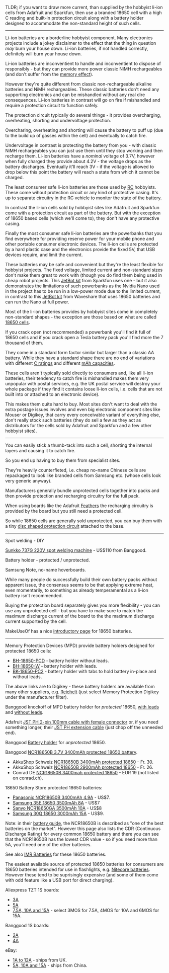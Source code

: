 TLDR; if you want to draw more current, than supplied by the hobbyist li-ion cells from Adafruit and Sparkfun, then use a branded 18650 cell with a high C reading and built-in protection circuit along with a battery holder designed to accommodate the non-standard height of such cells.

---

Li-ion batteries are a borderline hobbyist component. Many electronics projects include a jokey disclaimer to the effect that the thing in question _may_ burn your house down. Li-ion batteries, if not handled correctly, definitely will burn your house down.

Li-ion batteries are inconventient to handle and inconventient to dispose of responsibly - but they can provide more power classic NiMH rechargeables (and don't suffer from the [memory effect](https://en.wikipedia.org/wiki/Memory_effect)).

However they're quite different from classic non-rechargeable alkaline batteries and NiMH rechargeables. These classic batteries don't need any supporting electronics and can be mishandled without any real dire consequences. Li-ion batteries in contrast will go on fire if mishandled and require a protection circuit to function safely.

The protection circuit typically do several things - it provides overcharging, overheating, shorting and undervoltage protection.

Overcharing, overheating and shorting will cause the battery to puff up (due to the build up of gasses within the cell) and eventually to catch fire.

Undervoltage in contrast is protecting the battery from you - with classic NiMH rechargeables you can just use them until they stop working and then recharge them. Li-ion batteries have a _nominal_ voltage of 3.7V, however when fully charged they provide about 4.2V - the voltage drops as the battery discharges. Eventually it'll reach 3V - if the voltage is allowed to drop below this point the battery will reach a state from which it cannot be charged.

The least consumer safe li-ion batteries are those used by [RC](https://en.wikipedia.org/wiki/Radio-controlled_model) hobbyists. These come wihout protection circuit or any kind of protective casing. It's up to separate circuitry in the RC vehicle to monitor the state of the battery.

In contrast the li-ion cells sold by hobbyist sites like Adafruit and Sparkfun come with a protection circuit as part of the battery. But with the exception of 18650 based cells (which we'll come to), they don't have any protective casing.

Finally the most consumer safe li-ion batteries are the powerbanks that you find everywhere for providing reserve power for your mobile phone and other portable consumer electronic devices. The li-ion cells are protected by a hard plastic case and the electronics provide the fixed 5V, that USB devices require, and limit the current.

These batteries may be safe and convenient but they're the least flexible for hobbyist projects. The fixed voltage, limited current and non-standard sizes don't make them great to work with (though you do find them being used in cheap robot projects. This [JetBot kit](https://www.sparkfun.com/products/15365) from Sparkfun uses one - but it also demonstrates the limitations of such powerbanks as the Nvidia Nano used in the project has to be run in a low-power mode due to the limited current, in contrast to this [JetBot kit](https://www.waveshare.com/jetbot-ai-kit-acce.htm) from Waveshare that uses 18650 batteries and can run the Nano at full power.

Most of the li-ion batteries provides by hobbyist sites come in completely non-standard shapes - the exception are those based on what are called [18650 cells](https://en.wikipedia.org/wiki/List_of_battery_sizes#Cylindrical_lithium-ion_rechargeable_battery).

If you crack open (not recommended) a powerbank you'll find it full of 18650 cells and if you crack open a Tesla battery pack you'll find more the 7 thousand of them.

They come in a standard form factor similar but larger than a classic AA battery. While they have a standard shape there are no end of variations with different [C ratings](https://oscarliang.com/lipo-battery-c-rating/) and different [mAh capacities](https://oscarliang.com/lipo-battery-guide/#capacity).

These cells aren't typically sold directly to consumers and, like all li-ion batteries, their tendency to catch fire is mishandled makes them very unpopular with postal services, e.g. the UK postal service will destroy your whole package if they find it contains loose li-ion cells, i.e. cells that are not built into or attached to an electronic device).

This makes them quite hard to buy. Most sites don't want to deal with the extra postage issues involves and even big electronic component sites like Mouser or Digikey, that carry every conceivable variant of everything else, don't really stock such batteries (they do sell a few as they act as distributors for the cells sold by Adafruit and Sparkfun and a few other hobbyist sites).

---

You can easily stick a thumb-tack into such a cell, shorting the internal layers and causing it to catch fire.

So you end up having to buy them from specialist sites.

They're heavily counterfieted, i.e. cheap no-name Chinese cells are repackaged to look like branded cells from Samsung etc. (whose cells look very generic anyway).

Manufacturers generally bundle unprotected cells together into packs and then provide protection and recharging circuitry for the full pack.

When using boards like the Adafruit [Feathers](https://www.adafruit.com/category/946) the recharging circuitry is provided by the board but you still need a protected cell.

So while 18650 cells are generally sold unprotected, you can buy them with a tiny [disc shaped protection circuit](https://www.banggood.com/1S-3_7V-18650-Lithium-Battery-Protection-Board-2_5A-Li-ion-BMS-with-Overcharge-and-Over-Discharge-Protection-p-1529056.html) attached to the base.

---

Spot welding - DIY

[Sunkko 737G 220V spot welding machine](https://www.banggood.com/SUNKKO-737G-220V-Battery-Spot-Welding-Hand-Held-Welding-Machine-with-Pulse-Current-Display-p-1310562.html) - US$110 from Banggood.

Battery holder - protected / unprotected.

Samsung Note, no-name hoverboards.

While many people do successfully build their own battery packs without apparent issue, the consensus seems to be that applying extreme heat, even momentarily, to something as already temperamental as a li-ion battery isn't recommended.

Buying the protection board separately gives you more flexibility - you can use any unprotected cell - but you have to make sure to match the maximum discharge current of the board to the the maximum discharge current supported by the cell.

MakeUseOf has a nice [introductory page](https://www.makeuseof.com/tag/18650-battery/) for 18650 batteries.

---

Memory Protection Devices (MPD) provide battery holders designed for protected 18650 cells:

* [BH-18650-PCD](https://www.digikey.com/product-detail/en/mpd-memory-protection-devices/BH-18650-PC/BH-18650-PC-ND/3029216) - battery holder without leads.
* [BH-18650-W](https://www.digikey.com/product-detail/en/mpd-memory-protection-devices/BH-18650-W/BH-18650-W-ND/3029217) - battery holder with leads.
* [BK-18650-PC2](https://www.digikey.com/product-detail/en/mpd-memory-protection-devices/BK-18650-PC2/BK-18650-PC2-ND/2079908) - battery holder with tabs to hold battery in-place and without leads.

The above links are to Digikey - these battery holders are available from many other suppliers, e.g. [Reichelt](https://www.reichelt.com/ch/en/Battery-holder-for-other-types-of-batteries/2/index.html?ACTION=2&LA=2&GROUPID=6538&nbc=1) (just select Memory Protection Digikey under the manufacturer filter).

Banggood knockoff of MPD battery holder for *protected* 18650, [with leads](https://www.banggood.com/DIY-1-Slot-18650-Battery-Holder-With-2-Leads-p-972775.html) and [without leads](https://www.banggood.com/DIY-Storage-Box-Holder-Case-For-1-x-18650-Rechargeable-Battery-p-1006063.html).

Adafruit [JST PH 2-pin 100mm cable with female connector](https://www.adafruit.com/product/261) or, if you need something longer, their [JST PH extension cable](https://www.adafruit.com/product/1131) (just chop off the unneeded end).

Banggood [Battery holder](https://www.banggood.com/1-Slots-18650-Battery-Box-Rechargeable-Battery-Holder-Board-for-1x18650-Batteries-DIY-kit-Case-p-1472104.html) for *unprotected* 18650.

Banggood [NCR18650B 3.7V 3400mAh protected 18650 battery](https://www.banggood.com/1PCS-NCR-18650B-3_7V-3400mAh-Protected-Rechargeable-Lithium-Battery-p-90678.html).

* AkkuShop Schweiz [NCR18650B 3400mAh protected 18650](https://www.akkushop-schweiz.ch/ch/panasonic-18650-li-ion-akku-mit-3400mah-und-eigener-schutzschaltung-ca.-68-x-18mm-beachten/) - Fr. 30.
* AkkuShop Schweiz [NCR18650B 2900mAh protected 18650](https://www.akkushop-schweiz.ch/ch/panasonic-ncr18650-pf-2900mah-pcb-geschuetzt/) - Fr. 26.
* Conrad DE [NCR18650B 3400mah protected 18650](https://www.conrad.de/de/p/panasonic-ncr18650b-spezial-akku-18650-li-ion-3-7-v-3400-mah-1009507.html) - EUR 19 (not listed on conrad.ch).

18650 Battery Store protected 18650 batteries:

* [Panasonic NCR18650B 3400mAh 4.9A](https://www.18650batterystore.com/Protected-p/panasonic-18650-protected.htm) - US$7.
* [Samsung 35E 18650 3500mAh 8A](https://www.18650batterystore.com/Samsung-18650-p/samsung-35e-protected.htm) - US$7
* [Sanyo NCR18650GA 3500mAh 10A](https://www.18650batterystore.com/Sanyo-18650-p/ncr18650ga-protected-pcb.htm) - US$8
* [Samsung 30Q 18650 3000mAh 15A](https://www.18650batterystore.com/Samsung-18650-p/samsung-30q-protected-pcb.htm) - US$9.

Note: in their [battery guide](https://www.18650batterystore.com/Best-18650-Battery-Guide-s/142.htm), the NCR18650B is described as "one of the best batteries on the market". However this page also lists the CDR (Continuous Discharge Rating) for every common 18650 battery and there you can see that the NCR18650B has the lowest CDR value - so if you need more than 5A, you'll need one of the other batteries.

See also [IMR Batteries](https://www.imrbatteries.com/18650-batteries/) for these 18650 batteries.

The easiest available source of protected 18650 batteries for consumers are 18650 batteries intended for use in flashlights, e.g. [Nitecore batteries](https://www.nitecorestore.com/18650-batteries-s/2532.htm). However these tend to be suprisingly expensive (and some of them come with odd feature like a USB port for direct charging).

Aliexpress TZT 1S boards:

* [3A](https://www.aliexpress.com/item/32803639402.html)
* [5A](https://www.aliexpress.com/item/32809288456.html)
* [7.5A, 10A and 15A](https://www.aliexpress.com/item/32956094047.html) - select 3MOS for 7.5A, 4MOS for 10A and 6MOS for 15A.

Banggood 1S boards:

* [2A](https://www.banggood.com/1S-3_7V-2A-li-ion-BMS-PCM-18650-Battery-Protection-Board-PCB-for-18650-Lithium-ion-li-Battery-p-1538099.html)
* [4A](https://www.banggood.com/1S-3_7V-4A-li-ion-BMS-PCM-18650-Battery-Protection-Board-PCB-for-18650-lithium-Battery-Double-MOS-p-1538089.html)

eBay:

* [1A to 12A](https://www.ebay.co.uk/itm/1S-Cell-PCB-BMS-18650-Protection-Board-Li-ion-Lithium-Battery/173955620419) - ships from UK.
* [5A, 10A and 15A](https://www.ebay.co.uk/itm/5-10-15A-1S-3-7V-18650-MOS-Li-ion-Lithium-Battery-Charging-BMS-Protection-Board/283300258134) - ships from China.
